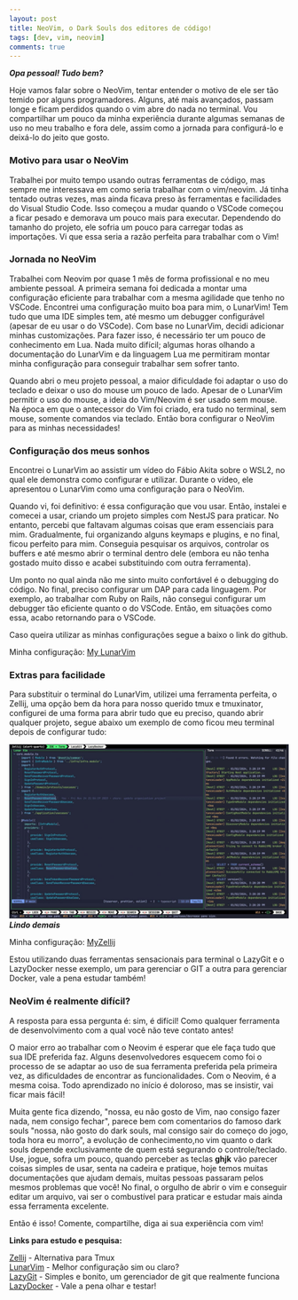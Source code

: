 ```yaml
---
layout: post 
title: NeoVim, o Dark Souls dos editores de código! 
tags: [dev, vim, neovim] 
comments: true 
--- 
```


***Opa pessoal! Tudo bem?***

Hoje vamos falar sobre o NeoVim, tentar entender o motivo de ele ser tão temido
por alguns programadores. Alguns, até mais avançados, passam longe e ficam
perdidos quando o vim abre do nada no terminal. Vou compartilhar um pouco da
minha experiência durante algumas semanas de uso no meu trabalho e fora dele,
assim como a jornada para configurá-lo e deixá-lo do jeito que gosto.

### Motivo para usar o NeoVim

Trabalhei por muito tempo usando outras ferramentas de código, mas sempre me
interessava em como seria trabalhar com o vim/neovim. Já tinha tentado outras
vezes, mas ainda ficava preso às ferramentas e facilidades do Visual Studio
Code. Isso começou a mudar quando o VSCode começou a ficar pesado e demorava um
pouco mais para executar. Dependendo do tamanho do projeto, ele sofria um pouco
para carregar todas as importações. Vi que essa seria a razão perfeita para
trabalhar com o Vim!

### Jornada no NeoVim

Trabalhei com Neovim por quase 1 mês de forma profissional e no meu ambiente
pessoal. A primeira semana foi dedicada a montar uma configuração eficiente
para trabalhar com a mesma agilidade que tenho no VSCode. Encontrei uma
configuração muito boa para mim, o LunarVim! Tem tudo que uma IDE simples tem,
até mesmo um debugger configurável (apesar de eu usar o do VSCode). Com base no
LunarVim, decidi adicionar minhas customizações. Para fazer isso, é necessário
ter um pouco de conhecimento em Lua. Nada muito difícil; algumas horas olhando
a documentação do LunarVim e da linguagem Lua me permitiram montar minha
configuração para conseguir trabalhar sem sofrer tanto.

Quando abri o meu projeto pessoal, a maior dificuldade foi adaptar o uso do
teclado e deixar o uso do mouse um pouco de lado. Apesar de o LunarVim permitir
o uso do mouse, a ideia do Vim/Neovim é ser usado sem mouse. Na época em que o
antecessor do Vim foi criado, era tudo no terminal, sem mouse, somente comandos
via teclado. Então bora configurar o NeoVim para as minhas necessidades!


### Configuração dos meus sonhos

Encontrei o LunarVim ao assistir um vídeo do Fábio Akita sobre o WSL2, no qual
ele demonstra como configurar e utilizar. Durante o vídeo, ele apresentou o
LunarVim como uma configuração para o NeoVim.

Quando vi, foi definitivo: é essa configuração que vou usar. 
Então, instalei e comecei a usar, criando um projeto simples com NestJS para praticar. No entanto, percebi que faltavam algumas coisas que eram essenciais para mim.
Gradualmente, fui organizando alguns keymaps e plugins, e no final, ficou perfeito para mim. Conseguia pesquisar os arquivos, controlar os buffers e até
mesmo abrir o terminal dentro dele (embora eu não tenha gostado muito disso e acabei substituindo com outra ferramenta).

Um ponto no qual ainda não me sinto muito confortável é o debugging do código.
No final, preciso configurar um DAP para cada linguagem.
Por exemplo, ao trabalhar com Ruby on Rails, não consegui configurar um debugger tão eficiente quanto o do VSCode. 
Então, em situações como essa, acabo retornando para o VSCode.

Caso queira utilizar as minhas configurações segue a baixo o link do github.

Minha configuração: [My LunarVim](https://github.com/paulohsilvavieira/my-lunarvim-config)


### Extras para facilidade

Para substituir o terminal do LunarVim, utilizei uma ferramenta perfeita, o Zellij, uma opção bem da hora para nosso querido tmux e tmuxinator, 
configurei de uma forma para abrir tudo que eu preciso, quando abrir qualquer projeto, segue abaixo um exemplo de como ficou meu terminal depois de configurar tudo:


![!Zellij + LunarVim](/assets/img/neovim-darksouls/dev-env.jpeg)
***Lindo demais***

Minha configuração: [MyZellij](https://github.com/paulohsilvavieira/my-zellij-config)

Estou utilizando duas ferramentas sensacionais para terminal o LazyGit e o LazyDocker nesse exemplo, um para gerenciar o GIT a outra para gerenciar Docker, 
vale a pena estudar também!

### NeoVim é realmente difícil?

A resposta para essa pergunta é: sim, é difícil!
Como qualquer ferramenta de desenvolvimento com a qual você não teve contato antes!

O maior erro ao trabalhar com o Neovim é esperar que ele faça tudo que sua IDE preferida faz. 
Alguns desenvolvedores esquecem como foi o processo de se adaptar ao uso de sua ferramenta preferida pela primeira vez, as dificuldades
de encontrar as funcionalidades. Com o Neovim, é a mesma coisa.
Todo aprendizado no início é doloroso, mas se insistir, vai ficar mais fácil!

Muita gente fica dizendo, "nossa, eu não gosto de Vim, nao consigo fazer nada, nem consigo fechar", parece bem com comentarios do famoso dark souls 
"nossa, não gosto do dark souls, mal consigo sair do começo do jogo, toda hora eu morro", 
a evolução de conhecimento,no vim quanto o dark souls depende exclusivamente de quem está segurando o controle/teclado.
Use, jogue, sofra um pouco, quando perceber as teclas **ghjk** vão parecer coisas simples de usar, senta na cadeira e pratique, hoje temos muitas
documentações que ajudam demais, muitas pessoas passaram pelos mesmos problemas que você! No final, o orgulho de abrir o vim e conseguir editar
um arquivo, vai ser o combustível para praticar e estudar mais ainda essa ferramenta excelente.

Então é isso! Comente, compartilhe, diga ai sua experiência com vim! 


**Links para estudo e pesquisa:**

[Zellij](https://zellij.dev/) - Alternativa para Tmux\
[LunarVim](https://www.lunarvim.org/) - Melhor configuração sim ou claro?\
[LazyGit](https://github.com/jesseduffield/lazygit) - Simples e bonito, um gerenciador de git que realmente funciona\
[LazyDocker](https://github.com/jesseduffield/lazydocker) - Vale a pena olhar e testar!


